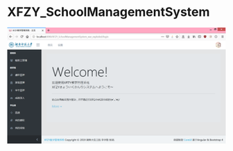# XFZY_SchoolManagementSystem

![LXFZY_SchoolManagementSystem_HomePage.png](Screenshots/LXFZY_SchoolManagementSystem_HomePage.png)